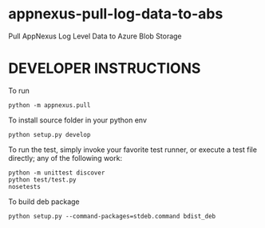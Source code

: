 # appnexus-pull-log-data-to-abs

Pull AppNexus Log Level Data to Azure Blob Storage

# DEVELOPER INSTRUCTIONS

To run

    python -m appnexus.pull 

To install source folder in your python env

    python setup.py develop

To run the test, simply invoke your favorite test runner, or execute a test file directly; any of the following work:

    python -m unittest discover
    python test/test.py
    nosetests
    
To build deb package
    
    python setup.py --command-packages=stdeb.command bdist_deb
